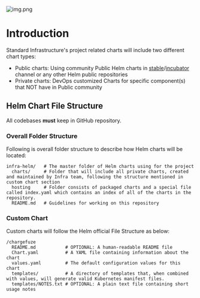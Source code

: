 ![img.png](https://media.licdn.com/dms/image/C5612AQExKGYCYu_F7Q/article-inline_image-shrink_1000_1488/0/1642391063595?e=1703721600&v=beta&t=Q7mbBXdAm_Y-PDh_1p_XyXmu8TbVemsFcG8IAUy2vIY)

# Introduction

Standard Infrastructure's project related charts will include two different chart types:
-   Public charts: Using community Public Helm charts in [stable](https://github.com/Helm/charts/tree/master/stable)/[incubator](https://github.com/Helm/charts/tree/master/incubator) channel or any other Helm public repositories
-   Private charts: DevOps customized Charts for specific component(s) that NOT have in Public community

## Helm Chart File Structure

All codebases **must** keep in GitHub repository.

### Overall Folder Structure

Following is overall folder structure to describe how Helm charts will be located:

    infra-helm/   # The master folder of Helm charts using for the project
      charts/     # Folder that will include all private charts, created and maintained by Infra team, following the structure mentioned in custom chart section
      hosting     # Folder consists of packaged charts and a special file called index.yaml which contains an index of all of the charts in the repository.
      README.md   # Guidelines for working on this repository

### Custom Chart
Custom charts will follow the Helm official File Structure as below:

    /chargefuze
      README.md           # OPTIONAL: A human-readable README file
      Chart.yaml          # A YAML file containing information about the chart
      values.yaml         # The default configuration values for this chart
      templates/          # A directory of templates that, when combined with values, will generate valid Kubernetes manifest files.
      templates/NOTES.txt # OPTIONAL: A plain text file containing short usage notes
